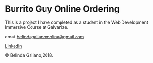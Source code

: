 # Burrito Guy Online Ordering

This is a project I have completed as a student in the Web Development Immersive Course at Galvanize.

email belindagalianomolina@gmail.com

[LinkedIn](https://www.linkedin.com/in/belinda-galiano/)

© Belinda Galiano,2018.
